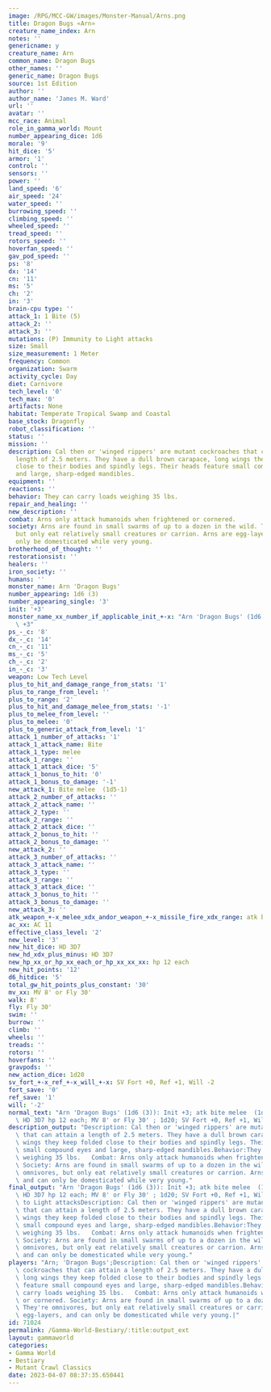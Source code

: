 ```yaml
---
image: /RPG/MCC-GW/images/Monster-Manual/Arns.png
title: Dragon Bugs «Arn»
creature_name_index: Arn
notes: ''
genericname: y
creature_name: Arn
common_name: Dragon Bugs
other_names: ''
generic_name: Dragon Bugs
source: 1st Edition
author: ''
author_name: 'James M. Ward'
url: ''
avatar: ''
mcc_race: Animal
role_in_gamma_world: Mount
number_appearing_dice: 1d6
morale: '9'
hit_dice: '5'
armor: '1'
control: ''
sensors: ''
power: ''
land_speed: '6'
air_speed: '24'
water_speed: ''
burrowing_speed: ''
climbing_speed: ''
wheeled_speed: ''
tread_speed: ''
rotors_speed: ''
hoverfan_speed: ''
gav_pod_speed: ''
ps: '8'
dx: '14'
cn: '11'
ms: '5'
ch: '2'
in: '3'
brain-cpu type: ''
attack_1: 1 Bite (5)
attack_2: ''
attack_3: ''
mutations: (P) Immunity to Light attacks
size: Small
size_measurement: 1 Meter
frequency: Common
organization: Swarm
activity_cycle: Day
diet: Carnivore
tech_level: '0'
tech_max: '0'
artifacts: None
habitat: Temperate Tropical Swamp and Coastal
base_stock: Dragonfly
robot_classification: ''
status: ''
mission: ''
description: Cal then or 'winged rippers' are mutant cockroaches that can attain a
  length of 2.5 meters. They have a dull brown carapace, long wings they keep folded
  close to their bodies and spindly legs. Their heads feature small compound eyes
  and large, sharp-edged mandibles.
equipment: ''
reactions: ''
behavior: They can carry loads weighing 35 lbs.
repair_and_healing: ''
new_description: ''
combat: Arns only attack humanoids when frightened or cornered.
society: Arns are found in small swarms of up to a dozen in the wild. They're omnivores,
  but only eat relatively small creatures or carrion. Arns are egg-layers, and can
  only be domesticated while very young.
brotherhood_of_thought: ''
restorationsist: ''
healers: ''
iron_society: ''
humans: ''
monster_name: Arn 'Dragon Bugs'
number_appearing: 1d6 (3)
number_appearing_single: '3'
init: '+3'
monster_name_xx_number_if_applicable_init_+-x: "Arn 'Dragon Bugs' (1d6 (3)): Init\
  \ +3"
ps_-_c: '8'
dx_-_c: '14'
cn_-_c: '11'
ms_-_c: '5'
ch_-_c: '2'
in_-_c: '3'
weapon: Low Tech Level
plus_to_hit_and_damage_range_from_stats: '1'
plus_to_range_from_level: ''
plus_to_range: '2'
plus_to_hit_and_damage_melee_from_stats: '-1'
plus_to_melee_from_level: ''
plus_to_melee: '0'
plus_to_generic_attack_from_level: '1'
attack_1_number_of_attacks: '1'
attack_1_attack_name: Bite
attack_1_type: melee
attack_1_range: ''
attack_1_attack_dice: '5'
attack_1_bonus_to_hit: '0'
attack_1_bonus_to_damage: '-1'
new_attack_1: Bite melee  (1d5-1)
attack_2_number_of_attacks: ''
attack_2_attack_name: ''
attack_2_type: ''
attack_2_range: ''
attack_2_attack_dice: ''
attack_2_bonus_to_hit: ''
attack_2_bonus_to_damage: ''
new_attack_2: ''
attack_3_number_of_attacks: ''
attack_3_attack_name: ''
attack_3_type: ''
attack_3_range: ''
attack_3_attack_dice: ''
attack_3_bonus_to_hit: ''
attack_3_bonus_to_damage: ''
new_attack_3: ''
atk_weapon_+-x_melee_xdx_andor_weapon_+-x_missile_fire_xdx_range: atk bite melee  (1d5-1)
ac_xx: AC 11
effective_class_level: '2'
new_level: '3'
new_hit_dice: HD 3D7
new_hd_xdx_plus_minus: HD 3D7
new_hp_xx_or_hp_xx_each_or_hp_xx_xx_xx: hp 12 each
new_hit_points: '12'
d6_hitdice: '5'
total_gw_hit_points_plus_constant: '30'
mv_xx: MV 8' or Fly 30'
walk: 8'
fly: Fly 30'
swim: ''
burrow: ''
climb: ''
wheels: ''
treads: ''
rotors: ''
hoverfans: ''
gravpods: ''
new_action_dice: 1d20
sv_fort_+-x_ref_+-x_will_+-x: SV Fort +0, Ref +1, Will -2
fort_save: '0'
ref_save: '1'
will: '-2'
normal_text: "Arn 'Dragon Bugs' (1d6 (3)): Init +3; atk bite melee  (1d5-1); AC 11;\
  \ HD 3D7 hp 12 each; MV 8' or Fly 30' ; 1d20; SV Fort +0, Ref +1, Will -2"
description_output: "Description: Cal then or 'winged rippers' are mutant cockroaches\
  \ that can attain a length of 2.5 meters. They have a dull brown carapace, long\
  \ wings they keep folded close to their bodies and spindly legs. Their heads feature\
  \ small compound eyes and large, sharp-edged mandibles.Behavior:They can carry loads\
  \ weighing 35 lbs.   Combat: Arns only attack humanoids when frightened or cornered.\
  \ Society: Arns are found in small swarms of up to a dozen in the wild. They're\
  \ omnivores, but only eat relatively small creatures or carrion. Arns are egg-layers,\
  \ and can only be domesticated while very young."
final_output: "Arn 'Dragon Bugs' (1d6 (3)): Init +3; atk bite melee  (1d5-1); AC 11;\
  \ HD 3D7 hp 12 each; MV 8' or Fly 30' ; 1d20; SV Fort +0, Ref +1, Will -2(P) Immunity\
  \ to Light attacksDescription: Cal then or 'winged rippers' are mutant cockroaches\
  \ that can attain a length of 2.5 meters. They have a dull brown carapace, long\
  \ wings they keep folded close to their bodies and spindly legs. Their heads feature\
  \ small compound eyes and large, sharp-edged mandibles.Behavior:They can carry loads\
  \ weighing 35 lbs.   Combat: Arns only attack humanoids when frightened or cornered.\
  \ Society: Arns are found in small swarms of up to a dozen in the wild. They're\
  \ omnivores, but only eat relatively small creatures or carrion. Arns are egg-layers,\
  \ and can only be domesticated while very young."
players: "Arn; 'Dragon Bugs';Description: Cal then or 'winged rippers' are mutant\
  \ cockroaches that can attain a length of 2.5 meters. They have a dull brown carapace,\
  \ long wings they keep folded close to their bodies and spindly legs. Their heads\
  \ feature small compound eyes and large, sharp-edged mandibles.Behavior:They can\
  \ carry loads weighing 35 lbs.   Combat: Arns only attack humanoids when frightened\
  \ or cornered. Society: Arns are found in small swarms of up to a dozen in the wild.\
  \ They're omnivores, but only eat relatively small creatures or carrion. Arns are\
  \ egg-layers, and can only be domesticated while very young.|"
id: 71024
permalink: /Gamma-World-Bestiary/:title:output_ext
layout: gammaworld
categories:
- Gamma World
- Bestiary
- Mutant Crawl Classics
date: 2023-04-07 08:37:35.650441
---
```

